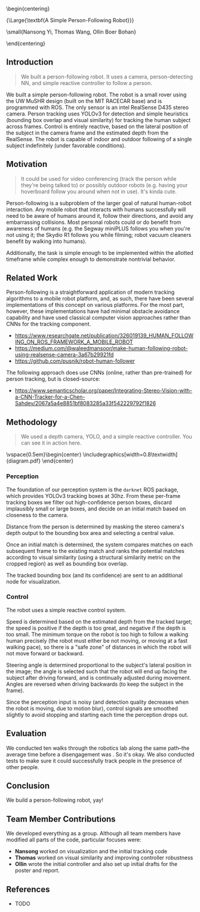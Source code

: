 \begin{centering}

{\Large{\textbf{A Simple Person-Following Robot}}}

\small{Nansong Yi, Thomas Wang, Ollin Boer Bohan}

\end{centering}

## Introduction

> We built a person-following robot. It uses a camera, person-detecting NN, and simple reactive controller to follow a person.

We built a simple person-following robot. The robot is a small rover using the UW MuSHR design (built on the MIT RACECAR base) and is programmed with ROS. The only sensor is an intel RealSense D435 stereo camera. Person tracking uses YOLOv3 for detection and simple heuristics (bounding box overlap and visual similarity) for tracking the human subject across frames. Control is entirely reactive, based on the lateral position of the subject in the camera frame and the estimated depth from the RealSense. The robot is capable of indoor and outdoor following of a single subject indefinitely (under favorable conditions).

## Motivation

> It could be used for video conferencing (track the person while they're being talked to) or possibly outdoor robots (e.g. having your hoverboard follow you around when not in use). It's kinda cute.

Person-following is a subproblem of the larger goal of natural human-robot interaction. Any mobile robot that interacts with humans successfully will need to be aware of humans around it, follow their directions, and avoid any embarrassing collisions. Most personal robots could or do benefit from awareness of humans (e.g. the Segway miniPLUS follows you when you're not using it; the Skydio R1 follows you while filming; robot vacuum cleaners benefit by walking into humans).

Additionally, the task is simple enough to be implemented within the allotted timeframe while complex enough to demonstrate nontrivial behavior.

## Related Work

Person-following is a straightforward application of modern tracking algorithms to a mobile robot platform, and, as such, there have been several implementations of this concept on various platforms. For the most part, however, these implementations have had minimal obstacle avoidance capability and have used classical computer vision approaches rather than CNNs for the tracking component.

- https://www.researchgate.net/publication/326019139_HUMAN_FOLLOWING_ON_ROS_FRAMEWORK_A_MOBILE_ROBOT
- https://medium.com/@waleedmansoor/make-human-following-robot-using-realsense-camera-3a67b29921fd
- https://github.com/pusnik/robot-human-follower

The following approach does use CNNs (online, rather than pre-trained) for person tracking, but is closed-source:

- https://www.semanticscholar.org/paper/Integrating-Stereo-Vision-with-a-CNN-Tracker-for-a-Chen-Sahdev/2067a5a4e8851bf8083285a33f542229792f1826

## Methodology

> We used a depth camera, YOLO, and a simple reactive controller. You can see it in action here.

\vspace{0.5em}\begin{center}
\includegraphics[width=0.8\textwidth]{diagram.pdf}
\end{center}

### Perception

The foundation of our perception system is the `darknet` ROS package, which provides YOLOv3 tracking boxes at 30hz. From these per-frame tracking boxes we filter out high-confidence person boxes, discard implausibly small or large boxes, and decide on an initial match based on closeness to the camera.

Distance from the person is determined by masking the stereo camera's depth output to the bounding box area and selecting a central value.

Once an initial match is determined, the system compares matches on each subsequent frame to the existing match and ranks the potential matches according to visual similarity (using a structural similarity metric on the cropped region) as well as bounding box overlap.

The tracked bounding box (and its confidence) are sent to an additional node for visualization.

### Control

The robot uses a simple reactive control system. 

Speed is determined based on the estimated depth from the tracked target; the speed is positive if the depth is too great, and negative if the depth is too small. The minimum torque on the robot is too high to follow a walking human precisely (the robot must either be not moving, or moving at a fast walking pace), so there is a "safe zone" of distances in which the robot will not move forward or backward.

Steering angle is determined proportional to the subject's lateral position in the image; the angle is selected such that the robot will end up facing the subject after driving forward, and is continually adjusted during movement. Angles are reversed when driving backwards (to keep the subject in the frame).

Since the perception input is noisy (and detection quality decreases when the robot is moving, due to motion blur), control signals are smoothed slightly to avoid stopping and starting each time the perception drops out.

## Evaluation

We conducted ten walks through the robotics lab along the same path–the average time before a disengagement was <amount>. So it's okay. We also conducted tests to make sure it could successfully track people in the presence of other people.

## Conclusion

We build a person-following robot, yay!

## Team Member Contributions

We developed everything as a group. Although all team members have modified all parts of the code, particular focuses were:

* **Nansong** worked on visualization and the initial tracking code
* **Thomas** worked on visual similarity and improving controller robustness
* **Ollin** wrote the initial controller and also set up initial drafts for the poster and report.

## References

- TODO